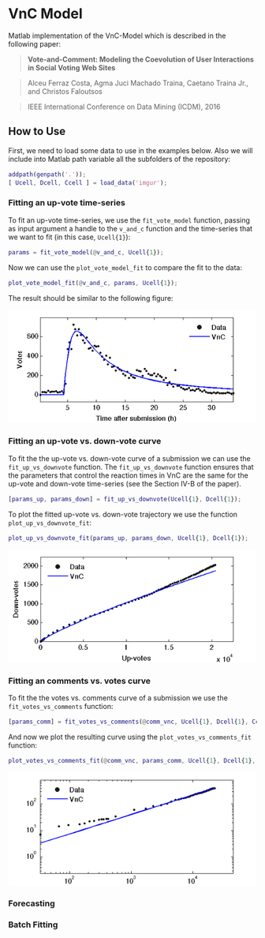 # VnC Model

Matlab implementation of the VnC-Model which is described in the following paper:

>**Vote-and-Comment: Modeling the Coevolution of User Interactions in Social Voting Web Sites**

> Alceu Ferraz Costa, Agma Juci Machado Traina, Caetano Traina Jr., and Christos Faloutsos

> IEEE International Conference on Data Mining (ICDM), 2016

## How to Use

First, we need to load some data to use in the examples below. Also we will
include into Matlab path variable all the subfolders of the repository:
```matlab
addpath(genpath('.'));
[ Ucell, Dcell, Ccell ] = load_data('imgur');
```

### Fitting an up-vote time-series

To fit an up-vote time-series, we use the `fit_vote_model` function, passing
as input argument a handle to the `v_and_c` function and the time-series that
we want to fit (in this case, `Ucell{1}`):
```matlab
params = fit_vote_model(@v_and_c, Ucell{1});
```

Now we can use the `plot_vote_model_fit` to compare the fit to the data:
```matlab
plot_vote_model_fit(@v_and_c, params, Ucell{1});
```

The result should be similar to the following figure:

![Up-votes time-series fit](./doc/vote_model_fit.png?raw=true "Up-vote time-series fit" )


### Fitting an up-vote vs. down-vote curve

To fit the the up-vote vs. down-vote curve of a submission we can use the
`fit_up_vs_downvote` function.
The `fit_up_vs_downvote` function ensures that the parameters that control the
reaction times in VnC are the same for the up-vote and down-vote time-series
(see the Section IV-B of the paper).
```matlab
[params_up, params_down] = fit_up_vs_downvote(Ucell{1}, Dcell{1});
```

To plot the fitted up-vote vs. down-vote trajectory we use the function
`plot_up_vs_downvote_fit`:
```matlab
plot_up_vs_downvote_fit(params_up, params_down, Ucell{1}, Dcell{1});
```

![Up-vote vs. down-vote time-series fit](./doc/up_vs_downvote_fit.png?raw=true "Up-vote vs. down-vote time-series fit" )

### Fitting an comments vs. votes curve

To fit the the votes vs. comments curve of a submission we use the
`fit_votes_vs_comments` function:
```matlab
[params_comm] = fit_votes_vs_comments(@comm_vnc, Ucell{1}, Dcell{1}, Ccell{1});
```

And now we plot the resulting curve using the `plot_votes_vs_comments_fit`
function:
```matlab
plot_votes_vs_comments_fit(@comm_vnc, params_comm, Ucell{1}, Dcell{1}, Ccell{1});
```

![Votes vs. comments fit](./doc/votes_vs_comments_fit.png?raw=true "Votes vs. comments fit" )

### Forecasting


### Batch Fitting

